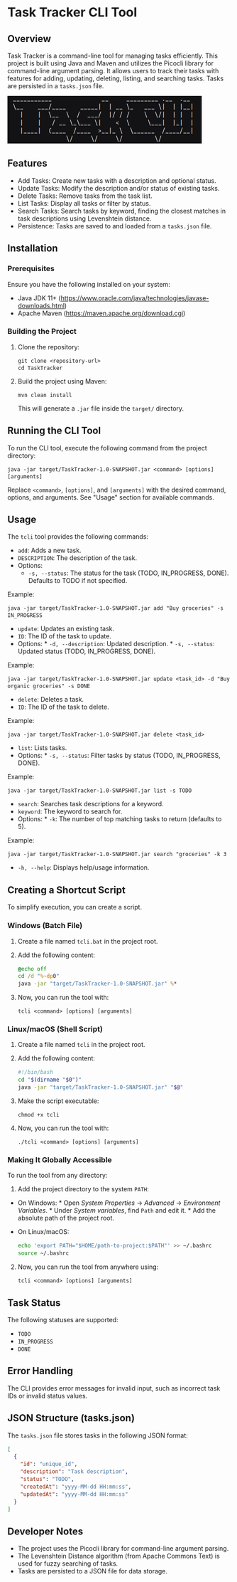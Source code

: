 # Task Tracker CLI Tool

## Overview

Task Tracker is a command-line tool for managing tasks efficiently. This project is built using Java and Maven and utilizes the Picocli library for command-line argument parsing. It allows users to track their tasks with features for adding, updating, deleting, listing, and searching tasks. Tasks are persisted in a `tasks.json` file.

![Alt text](pic.jpg)

## Features

*   Add Tasks: Create new tasks with a description and optional status.
*   Update Tasks: Modify the description and/or status of existing tasks.
*   Delete Tasks: Remove tasks from the task list.
*   List Tasks: Display all tasks or filter by status.
*   Search Tasks: Search tasks by keyword, finding the closest matches in task descriptions using Levenshtein distance.
*   Persistence: Tasks are saved to and loaded from a `tasks.json` file.

## Installation

### Prerequisites

Ensure you have the following installed on your system:

*   Java JDK 11+ (https://www.oracle.com/java/technologies/javase-downloads.html)
*   Apache Maven (https://maven.apache.org/download.cgi)

### Building the Project

1.  Clone the repository:

    ```
    git clone <repository-url>
    cd TaskTracker
    ```

2.  Build the project using Maven:

    ```
    mvn clean install
    ```

    This will generate a `.jar` file inside the `target/` directory.

## Running the CLI Tool

To run the CLI tool, execute the following command from the project directory:

```
java -jar target/TaskTracker-1.0-SNAPSHOT.jar <command> [options] [arguments]
```

Replace `<command>`, `[options]`, and `[arguments]` with the desired command, options, and arguments. See "Usage" section for available commands.

## Usage

The `tcli` tool provides the following commands:

*   `add`: Adds a new task.
   *   `DESCRIPTION`: The description of the task.
   *   Options:
        *   `-s, --status`: The status for the task (TODO, IN_PROGRESS, DONE). Defaults to TODO if not specified.

Example:

```
java -jar target/TaskTracker-1.0-SNAPSHOT.jar add "Buy groceries" -s IN_PROGRESS
```

*   `update`: Updates an existing task.
   *   `ID`: The ID of the task to update.
   *   Options:
      *   `-d, --description`: Updated description.
      *   `-s, --status`: Updated status (TODO, IN_PROGRESS, DONE).

Example:

```
java -jar target/TaskTracker-1.0-SNAPSHOT.jar update <task_id> -d "Buy organic groceries" -s DONE
```

*   `delete`: Deletes a task.
   *   `ID`: The ID of the task to delete.

Example:

```
java -jar target/TaskTracker-1.0-SNAPSHOT.jar delete <task_id>
```

*   `list`: Lists tasks.
   *   Options:
      *   `-s, --status`: Filter tasks by status (TODO, IN_PROGRESS, DONE).

Example:

```
java -jar target/TaskTracker-1.0-SNAPSHOT.jar list -s TODO
```

*   `search`: Searches task descriptions for a keyword.
   *   `keyword`: The keyword to search for.
   *   Options:
      *   `-k`: The number of top matching tasks to return (defaults to 5).

Example:

```
java -jar target/TaskTracker-1.0-SNAPSHOT.jar search "groceries" -k 3
```

*   `-h, --help`: Displays help/usage information.

## Creating a Shortcut Script

To simplify execution, you can create a script.

### Windows (Batch File)

1.  Create a file named `tcli.bat` in the project root.
2.  Add the following content:

    ```bat
    @echo off
    cd /d "%~dp0"
    java -jar "target/TaskTracker-1.0-SNAPSHOT.jar" %*
    ```

3.  Now, you can run the tool with:

    ```
    tcli <command> [options] [arguments]
    ```

### Linux/macOS (Shell Script)

1.  Create a file named `tcli` in the project root.
2.  Add the following content:

    ```sh
    #!/bin/bash
    cd "$(dirname "$0")"
    java -jar "target/TaskTracker-1.0-SNAPSHOT.jar" "$@"
    ```

3.  Make the script executable:

    ```
    chmod +x tcli
    ```

4.  Now, you can run the tool with:

    ```
    ./tcli <command> [options] [arguments]
    ```

### Making It Globally Accessible

To run the tool from any directory:

1.  Add the project directory to the system `PATH`:
   *   On Windows:
      *   Open *System Properties* -> *Advanced* -> *Environment Variables*.
      *   Under *System variables*, find `Path` and edit it.
      *   Add the absolute path of the project root.
   *   On Linux/macOS:

       ```sh
       echo 'export PATH="$HOME/path-to-project:$PATH"' >> ~/.bashrc
       source ~/.bashrc
       ```

2.  Now, you can run the tool from anywhere using:

    ```
    tcli <command> [options] [arguments]
    ```

## Task Status

The following statuses are supported:

*   `TODO`
*   `IN_PROGRESS`
*   `DONE`

## Error Handling

The CLI provides error messages for invalid input, such as incorrect task IDs or invalid status values.

## JSON Structure (tasks.json)

The `tasks.json` file stores tasks in the following JSON format:

```json
[
  {
    "id": "unique_id",
    "description": "Task description",
    "status": "TODO",
    "createdAt": "yyyy-MM-dd HH:mm:ss",
    "updatedAt": "yyyy-MM-dd HH:mm:ss"
  }
]
```

## Developer Notes

*   The project uses the Picocli library for command-line argument parsing.
*   The Levenshtein Distance algorithm (from Apache Commons Text) is used for fuzzy searching of tasks.
*   Tasks are persisted to a JSON file for data storage.
